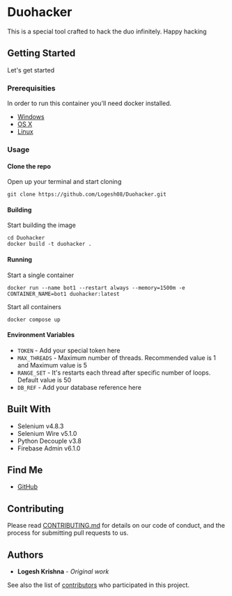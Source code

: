 # Duohacker

This is a special tool crafted to hack the duo infinitely. Happy hacking

## Getting Started

Let's get started

### Prerequisities


In order to run this container you'll need docker installed.

* [Windows](https://docs.docker.com/windows/started)
* [OS X](https://docs.docker.com/mac/started/)
* [Linux](https://docs.docker.com/linux/started/)

### Usage

#### Clone the repo

Open up your terminal and start cloning

```shell
git clone https://github.com/Logesh08/Duohacker.git
```

#### Building


Start building the image

```shell
cd Duohacker
docker build -t duohacker .
```

#### Running

Start a single container

```shell
docker run --name bot1 --restart always --memory=1500m -e CONTAINER_NAME=bot1 duohacker:latest
```

Start all containers

```shell
docker compose up
```

#### Environment Variables

* `TOKEN` - Add your special token here
* `MAX_THREADS` - Maximum number of threads. Recommended value is 1 and Maximum value is 5
* `RANGE_SET` - It's restarts each thread after specific number of loops. Default value is 50
* `DB_REF` - Add your database reference here

## Built With

* Selenium v4.8.3
* Selenium Wire v5.1.0
* Python Decouple v3.8
* Firebase Admin v6.1.0

## Find Me

* [GitHub](https://github.com/Logesh08)

## Contributing

Please read [CONTRIBUTING.md](CONTRIBUTING.md) for details on our code of conduct, and the process for submitting pull requests to us.

## Authors

* **Logesh Krishna** - *Original work* 

See also the list of [contributors](https://github.com/your/repository/contributors) who 
participated in this project.

<!-- ## License

This project is licensed under the MIT License - see the [LICENSE.md](LICENSE.md) file for details. -->